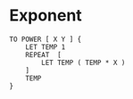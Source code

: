# Exponent

```text
TO POWER [ X Y ] {
    LET TEMP 1
    REPEAT  [
        LET TEMP ( TEMP * X )
    ]
    TEMP
}
```
